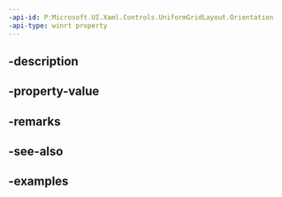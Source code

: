 ```yaml
---
-api-id: P:Microsoft.UI.Xaml.Controls.UniformGridLayout.Orientation
-api-type: winrt property
---
```


## -description

## -property-value

## -remarks

## -see-also

## -examples

